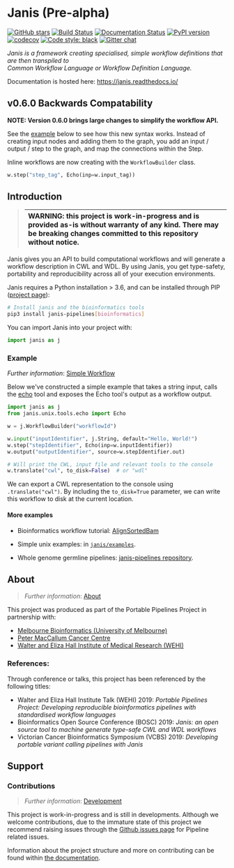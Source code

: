 # Janis  (Pre-alpha)


[![GitHub stars](https://img.shields.io/github/stars/PMCC-BioinformaticsCore/janis.svg?style=social)](https://github.com/PMCC-BioinformaticsCore/janis) [![Build Status](https://travis-ci.org/PMCC-BioinformaticsCore/janis.svg?branch=master)](https://travis-ci.org/PMCC-BioinformaticsCore/janis)  [![Documentation Status](https://readthedocs.org/projects/janis/badge/?version=latest)](https://janis.readthedocs.io/en/latest/?badge=latest)  [![PyPI version](https://badge.fury.io/py/janis-pipelines.svg)](https://badge.fury.io/py/janis-pipelines)  [![codecov](https://codecov.io/gh/PMCC-BioinformaticsCore/janis/branch/master/graph/badge.svg)](https://codecov.io/gh/PMCC-BioinformaticsCore/janis) [![Code style: black](https://img.shields.io/badge/code%20style-black-000000.svg)](https://github.com/ambv/black) [![Gitter chat](https://badges.gitter.im/janis-pipelines.png)](https://gitter.im/janis-pipelines/community)
  
_Janis is a framework creating specialised, simple workflow definitions that are then transpiled to   
Common Workflow Language or Workflow Definition Language._  
  
Documentation is hosted here: https://janis.readthedocs.io/  

## v0.6.0 Backwards Compatability
**NOTE: Version 0.6.0 brings large changes to simplify the workflow API.**

See the [example](#example) below to see how this new syntax works. Instead of creating input nodes and adding them to the graph, you add an input / output / step to the graph, and map the connections within the Step.

Inline workflows are now creating with the `WorkflowBuilder` class.

```python
w.step("step_tag", Echo(inp=w.input_tag))
```


  
## Introduction  

>| WARNING: this project is work-in-progress and is provided as-is without warranty of any kind. There may be breaking changes committed to this repository without notice. |
>|:--------------------------------------------------------------------------------------------------------------------------------------------------------------------------|


Janis gives you an API to build computational workflows and will generate
a workflow description in CWL and WDL. By using Janis, you get type-safety,
portability and reproducibility across all of your execution environments.


Janis requires a Python installation > 3.6, and can be installed through PIP 
([project page](https://pypi.org/project/janis-pipelines/)):  
  
```bash
# Install janis and the bioinformatics tools
pip3 install janis-pipelines[bioinformatics]  
```  
  
You can import Janis into your project with:  
```python  
import janis as j  
```

### Example  
  
_Further information_: [Simple Workflow](https://janis.readthedocs.io/en/latest/tutorials/echo.html)  
  
Below we've constructed a simple example that takes a string input, calls the 
[echo](https://janis.readthedocs.io/en/latest/tools/unix/echo.html) tool and exposes the 
Echo tool's output as a workflow output.  
  
```python  
import janis as j
from janis.unix.tools.echo import Echo

w = j.WorkflowBuilder("workflowId")

w.input("inputIdentifier", j.String, default="Hello, World!")
w.step("stepIdentifier", Echo(inp=w.inputIdentifier))
w.output("outputIdentifier", source=w.stepIdentifier.out)

# Will print the CWL, input file and relevant tools to the console
w.translate("cwl", to_disk=False)  # or "wdl"
```

We can export a CWL representation to the console using `.translate("cwl")`. By including the 
`to_disk=True` parameter, we can write this workflow to disk at the current location. 
  
#### More examples  

- Bioinformatics workflow tutorial: [AlignSortedBam](https://janis.readthedocs.io/en/latest/tutorials/alignsortedbam.html)
- Simple unix examples: in [`janis/examples`](https://github.com/PMCC-BioinformaticsCore/janis/tree/master/janis/examples).   

- Whole genome germline pipelines: [janis-pipelines repository](https://github.com/PMCC-BioinformaticsCore/janis-pipelines).  

## About  
  
> _Further information_: [About](https://janis.readthedocs.io/en/latest/about.html)   
  
This project was produced as part of the Portable Pipelines Project in partnership with:    
- [Melbourne Bioinformatics (University of Melbourne) ](https://www.melbournebioinformatics.org.au/)    
- [Peter MacCallum Cancer Centre](https://www.petermac.org/)    
- [Walter and Eliza Hall Institute of Medical Research (WEHI) ](https://www.wehi.edu.au/)    

### References:

Through conference or talks, this project has been referenced by the following titles:

- Walter and Eliza Hall Institute Talk (WEHI) 2019: _Portable Pipelines Project: Developing reproducible bioinformatics pipelines with standardised workflow languages_
- Bioinformatics Open Source Conference (BOSC) 2019: _Janis: an open source tool to machine generate type-safe CWL and WDL workflows_
- Victorian Cancer Bioinformatics Symposium (VCBS) 2019: _Developing portable variant calling pipelines with Janis_
  
  
## Support  
  
### Contributions
  
> _Further information_: [Development](https://janis.readthedocs.io/en/latest/development/)  
  
This project is work-in-progress and is still in developments. Although we welcome contributions,  due to the immature state of this project we recommend raising issues through the [Github issues page](https://github.com/PMCC-BioinformaticsCore/janis/issues) for Pipeline related issues.  

Information about the project structure and more on contributing can be found within [the documentation](https://janis.readthedocs.io/en/latest/development/).
